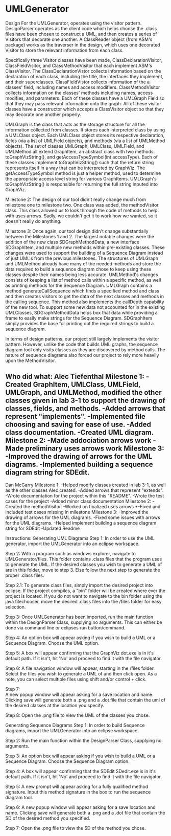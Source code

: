# UMLGenerator

Design 
For the UMLGenerator, operates using the visitor pattern. 
DesignParser operates as the client code which helps choose the .class files have been chosen to construct a UML, and then creates a series of Visitors that decorate one another. 
A ClassReader object (from ASM's package) works as the traverser in the design, which uses one decorated Visitor to store the relevant information from each class. 

Specifically three Visitor classes have been made, ClassDeclarationVisitor, ClassFieldVisitor, and ClassMethodVisitor that each implement ASM's ClassVisitor. 
The ClassDeclarationVistor collects information based on the declaration of each class, including the title, the interfaces they implement, and their superclasses. 
ClassFieldVistor collects information of the a classes' field, including names and access modifiers.
ClassMethodVisitor collects information on the classes' methods including names, access modifies, and parameters. 
Each of these classes have a UMLGraph Field so that they may pass relevant information onto the graph.
All of these visitor classes have a constructor which accepts a ClassVisitor object so that they may decorate one another properly.

UMLGraph is the class that acts as the storage structure for all the information collected from classes. It stores each interpreted class by using a UMLClass object. 
Each UMLClass object stores its respective declaration, fields (via a list of UMLField objects), and methods (via a list of UMLMethod objects). 
The set of classes UMLGraph, UMLClass, UMLField, and UMLMethod all extend GraphItem, an abstract class with two methods: toGraphVizString(), and getAccessTypeSymbol(int accessType).
Each of these classes implement toGraphVizString() such that the return string represents itself in a way that can be interpreted by GraphViz. 
The getAccessTypeSymbol method is just a helper method, used to determine the appropriate access level string for various GraphItems.
UMLGraph's toGraphVizString() is responsible for returning the full string inputed into GraphViz. 

Milestone 2:
The design of our tool didn't really change much from milestone one to milestone two. One class was added, the methodVisitor class. 
This class allowed us to look through the code of methods to help with uses arrows. Sadly, we couldn't get it to work how we wanted, so it doesn't really do anything.

Milestone 3: 
Once again, our tool design didn't change substantially between the Milestones 1 and 2. 
The largest notable changes were the addition of the new class SDGraphMethodData, a new interface SDGraphItem, and multiple new methods within pre-existing classes.
These changes were used to support the building of a Sequence Diagram instead of just UML's from the previous milestones. 
The structures of UMLGraph and UMLMethod already have many of the needed methods and store the data required
 to build a sequence diagram chose to keep using these classes despite their names being less accurate. 
UMLMethod's changes consists of keeping a list of method calls within a specific method, as well as printing methods for the Sequence Diagram. 
UMLGraph contains a method generateCallSequence which finds a specified method and class and then creates visitors to get the data 
of the next classes and methods in the calling sequence. This method also implements the callDepth capability of the new tool. 
To support some new data not accounted for in the existing UMLClasses, SDGraphMethodData helps box that data while providing a frame to easily make strings for the Sequence Diagram.
SDGraphItem simply provides the base for printing out the required strings to build a sequence diagram.

In terms of design patterns, our project still largely implements the visitor pattern. However, unlike the code that builds UML graphs, the sequence diagram tool
only visits classes as they are discovered by method calls. The nature of sequence diagrams also forced our project to rely more heavily upon the MethodVisitor. 
 




Who did what: 
Alec Tiefenthal
Milestone 1: 
-Created GraphItem, UMLClass, UMLField, UMLGraph, and UMLMethod, modified the other classes given in lab 3-1 to support the drawing of classes, fields, and methods. 
-Added arrows that represent "implements". 
-Implemented file choosing and saving for ease of use. 
-Added class documentation.
-Created UML diagram.
Milestone 2:
-Made addociation arrows work
-Made preliminary uses arrows work
Milestone 3: 
-Improved the drawing of arrows for the UML diagrams.
-Implemented building a sequence diagram string for SDEdit. 
-


Dan McGarry
Milestone 1: 
-Helped modify classes created in lab 3-1, as well as the other classes Alec created. 
-Added arrows that represent "extends". 
-Wrote documentation for the project within this "README". 
-Wrote the test cases for the project
-Added minor class documentation
Milestone 2:
-Created the methodVisitor.
-Worked on finalized uses arrows
*-Fixed and included test cases missing in milestone 
Milestone 3: 
-Improved the drawing of arrows for the UML diagrams. 
-Fixed some issues with arrows for the UML diagrams.
-Helped implement building a sequence diagram string for SDEdit
-Updated Readme




Instructions: 
Generating UML Diagrams
Step 1:
In order to use the UML generator, import the UMLGenerator into an eclipse workspace. 

Step 2:
With a program such as windows explorer, navigate to UMLGenerator/files. This folder contains .class files that the program uses to generate the UML. 
If the desired classes you wish to generate a UML of are in this folder, move to step 3. Else follow the next step to generate the proper .class files.

Step 2.1:
To generate class files, simply import the desired project into eclipse. If the project compiles, a "bin" folder will be created where ever the project is located.
If you do not want to navigate to the bin folder using the java filechooser, move the desired .class files into the /files folder for easy selection.

Step 3:
Once UMLGenerator has been imported, run the main function within the DesignParser Class, supplying no arguments. This can either be done via command line or eclipses run button/command. 

Step 4: 
An option box will appear asking if you wish to build a UML or a Sequence Diagram. Choose the UML option.

Step 5:
A box will appear confirming that the GraphViz dot.exe is in it's default path. If it isn't, hit 'No' and proceed to find it with the file navigator.

Step 6: 
A file navigation window will appear, starting in the /files folder. Select the files you wish to generate a UML of and then click open. 
As a note, you can select multiple files using shift and/or control + click.

Step 7:  
A new popup window will appear asking for a save location and name. Clicking save will generate both a .png and a .dot file that contain the uml of the desired classes at the location you specify.

Step 8:
Open the .png file to view the UML of the classes you chose. 

Generating Sequence Diagrams 
Step 1: 
In order to build Sequence diagrams, import the UMLGenerator into an eclipse workspace. 

Step 2: 
Run the main function within the DesignParser Class, supplying no arguments. 

Step 3: 
An option box will appear asking if you wish to build a UML or a Sequence Diagram. Choose the Sequence Diagram option. 

Step 4:
A box will appear confirming that the SDEdit SDedit.exe is in it's default path. If it isn't, hit 'No' and proceed to find it with the file navigator.

Step 5: 
A new prompt will appear asking for a fully qualified method signature. Input this method signature in the box to run the sequence diagram tool. 

Step 6:
A new popup window will appear asking for a save location and name. Clicking save will generate both a .png and a .dot file that contain the SD of the desired method you specified.

Step 7:
Open the .png file to view the SD of the method you chose. 


